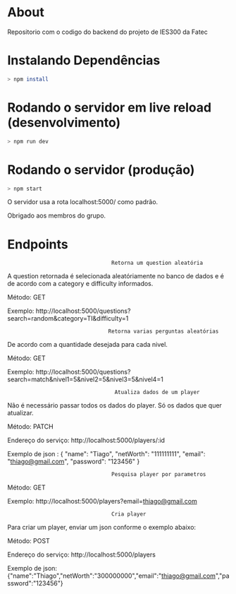 # About

Repositorio com o codigo do backend do projeto de IES300 da Fatec

# Instalando Dependências
```sh
> npm install
```

# Rodando o servidor em live reload (desenvolvimento)

```sh
> npm run dev
```

# Rodando o servidor (produção)

```sh
> npm start
```

O servidor usa a rota localhost:5000/ como padrão.

Obrigado aos membros do grupo.

# Endpoints 

                                     
                                     Retorna um question aleatória
A question retornada é selecionada aleatóriamente no banco de dados e é de acordo com a category e difficulty informados.

Método: GET


Exemplo: http://localhost:5000/questions?search=random&category=TI&difficulty=1


                                    Retorna varias perguntas aleatórias

De acordo com a quantidade desejada para cada nivel.

Método: GET

Exemplo: http://localhost:5000/questions?search=match&nivel1=5&nivel2=5&nivel3=5&nivel4=1


                                      Atualiza dados de um player
Não é necessário passar todos os dados do player. Só os dados que quer atualizar.

Método: PATCH

Endereço do serviço: http://localhost:5000/players/:id

Exemplo de json : {   "name": "Tiago",   "netWorth": "111111111",  "email": "thiago@gmail.com",  "password": "123456"
}

                                     Pesquisa player por parametros

Método: GET

Exemplo: http://localhost:5000/players?email=thiago@gmail.com

                                     Cria player
Para criar um player, enviar um json conforme o exemplo abaixo:

Método: POST

Endereço do serviço: http://localhost:5000/players

Exemplo de json: {"name":"Thiago","netWorth":"300000000","email":"thiago@gmail.com","password":"123456"}








